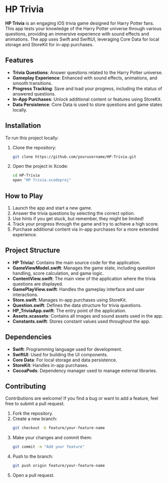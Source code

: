 # HP Trivia

**HP Trivia** is an engaging iOS trivia game designed for Harry Potter fans. This app tests your knowledge of the Harry Potter universe through various questions, providing an immersive experience with sound effects and animations. The app uses Swift and SwiftUI, leveraging Core Data for local storage and StoreKit for in-app purchases.

## Features

- **Trivia Questions**: Answer questions related to the Harry Potter universe.
- **Gameplay Experience**: Enhanced with sound effects, animations, and smooth transitions.
- **Progress Tracking**: Save and load your progress, including the status of answered questions.
- **In-App Purchases**: Unlock additional content or features using StoreKit.
- **Data Persistence**: Core Data is used to store questions and game states locally.

## Installation

To run this project locally:

1. Clone the repository:
    ```bash
    git clone https://github.com/yourusername/HP-Trivia.git
    ```
2. Open the project in Xcode:
    ```bash
    cd HP-Trivia
    open "HP Trivia.xcodeproj"
    ```



## How to Play

1. Launch the app and start a new game.
2. Answer the trivia questions by selecting the correct option.
3. Use hints if you get stuck, but remember, they might be limited!
4. Track your progress through the game and try to achieve a high score.
5. Purchase additional content via in-app purchases for a more extended experience.

## Project Structure

- **HP Trivia/**: Contains the main source code for the application.
- **GameViewModel.swift**: Manages the game state, including question handling, score calculation, and game logic.
- **ContentView.swift**: The main view of the application where the trivia questions are displayed.
- **GamePlayView.swift**: Handles the gameplay interface and user interactions.
- **Store.swift**: Manages in-app purchases using StoreKit.
- **Question.swift**: Defines the data structure for trivia questions.
- **HP_TriviaApp.swift**: The entry point of the application.
- **Assets.xcassets**: Contains all images and sound assets used in the app.
- **Constants.swift**: Stores constant values used throughout the app.

## Dependencies

- **Swift**: Programming language used for development.
- **SwiftUI**: Used for building the UI components.
- **Core Data**: For local storage and data persistence.
- **StoreKit**: Handles in-app purchases.
- **CocoaPods**: Dependency manager used to manage external libraries.

## Contributing

Contributions are welcome! If you find a bug or want to add a feature, feel free to submit a pull request.

1. Fork the repository.
2. Create a new branch:
    ```bash
    git checkout -b feature/your-feature-name
    ```
3. Make your changes and commit them:
    ```bash
    git commit -m "Add your feature"
    ```
4. Push to the branch:
    ```bash
    git push origin feature/your-feature-name
    ```
5. Open a pull request.


